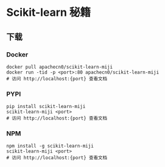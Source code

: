 # Scikit-learn 秘籍

## 下载

### Docker

```
docker pull apachecn0/scikit-learn-miji
docker run -tid -p <port>:80 apachecn0/scikit-learn-miji
# 访问 http://localhost:{port} 查看文档
```

### PYPI

```
pip install scikit-learn-miji
scikit-learn-miji <port>
# 访问 http://localhost:{port} 查看文档
```

### NPM

```
npm install -g scikit-learn-miji
scikit-learn-miji <port>
# 访问 http://localhost:{port} 查看文档
```